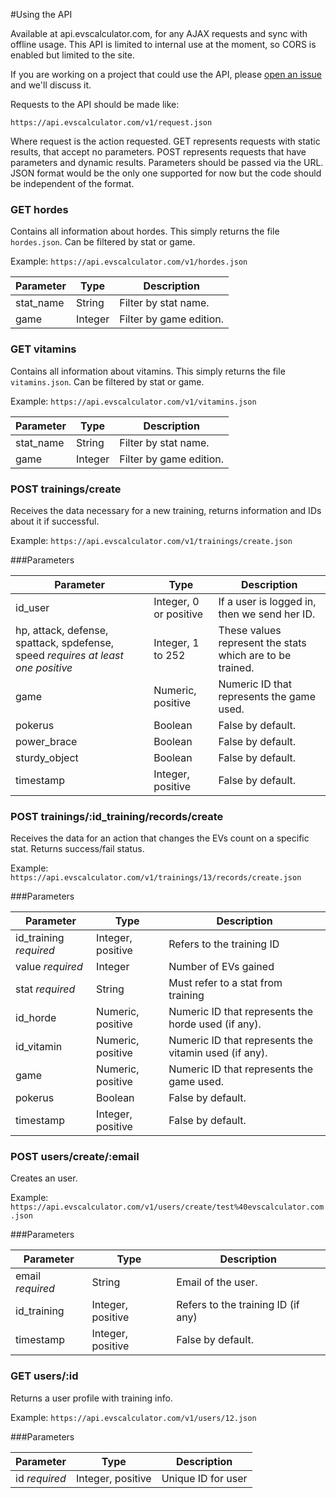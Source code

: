 #Using the API

Available at api.evscalculator.com, for any AJAX requests and sync with offline usage.
This API is limited to internal use at the moment, so CORS is enabled but limited to the site.

If you are working on a project that could use the API, please [open an issue](https://github.com/davidguerreiro/evscalculator/issues/new) and we'll discuss it.

Requests to the API should be made like:

```
https://api.evscalculator.com/v1/request.json
```

Where request is the action requested. GET represents requests with static results, that accept no parameters. POST represents requests that have parameters and dynamic results.
Parameters should be passed via the URL. JSON format would be the only one supported for now but the code should be independent of the format.


### GET hordes
Contains all information about hordes. This simply returns the file `hordes.json`.
Can be filtered by stat or game.

Example: `https://api.evscalculator.com/v1/hordes.json`

Parameter		| Type		| Description
---- 			| ----		| ----
stat_name		| String 	| Filter by stat name.
game			| Integer 	| Filter by game edition.



### GET vitamins
Contains all information about vitamins. This simply returns the file `vitamins.json`.
Can be filtered by stat or game.

Example: `https://api.evscalculator.com/v1/vitamins.json`

Parameter		| Type		| Description
---- 			| ----		| ----
stat_name		| String 	| Filter by stat name.
game			| Integer 	| Filter by game edition.



### POST trainings/create
Receives the data necessary for a new training, returns information and IDs about it if successful.

Example: `https://api.evscalculator.com/v1/trainings/create.json`

###Parameters

Parameter		| Type	 					| Description
---- 			| ----	 					| ----
id_user			| Integer, 0 or positive 	| If a user is logged in, then we send her ID.
hp, attack, defense, spattack, spdefense, speed _requires at least one positive_ |  Integer, 1 to 252 | These values represent the stats which are to be trained.
game 			|  Numeric, positive 		| Numeric ID that represents the game used. 
pokerus 		|  Boolean 					| False by default.
power_brace 	|  Boolean 					| False by default.
sturdy_object 	|  Boolean					| False by default.
timestamp 		|  Integer, positive		| False by default.


	
### POST trainings/:id_training/records/create
Receives the data for an action that changes the EVs count on a specific stat.
Returns success/fail status.

Example: `https://api.evscalculator.com/v1/trainings/13/records/create.json`

###Parameters

Parameter				| Type	 				| Description
---- 					| ----	 				| ----
id_training _required_	| Integer, positive	 	| Refers to the training ID
value _required_		| Integer				| Number of EVs gained
stat _required_			| String				| Must refer to a stat from training
id_horde 				| Numeric, positive 	| Numeric ID that represents the horde used (if any).
id_vitamin 				| Numeric, positive 	| Numeric ID that represents the vitamin used (if any).
game 					| Numeric, positive 	| Numeric ID that represents the game used. 
pokerus 				| Boolean 				| False by default.
timestamp 				| Integer, positive		| False by default.


### POST users/create/:email
Creates an user.

Example: `https://api.evscalculator.com/v1/users/create/test%40evscalculator.com.json`

###Parameters

Parameter			| Type	 				| Description
---- 				| ----	 				| ----
email _required_	| String				| Email of the user.
id_training			| Integer, positive	 	| Refers to the training ID (if any)
timestamp 			| Integer, positive		| False by default.



### GET users/:id
Returns a user profile with training info.

Example: `https://api.evscalculator.com/v1/users/12.json`

###Parameters

Parameter		| Type					| Description
---- 			| ----					| ----
id _required_	| Integer, positive 	| Unique ID for user





